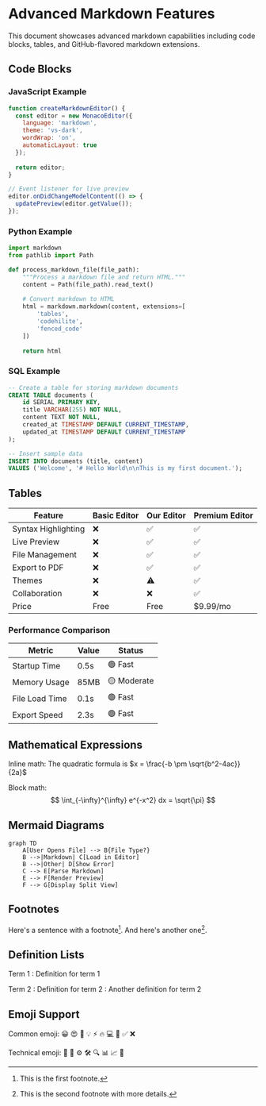 # Advanced Markdown Features

This document showcases advanced markdown capabilities including code blocks, tables, and GitHub-flavored markdown extensions.

## Code Blocks

### JavaScript Example
```javascript
function createMarkdownEditor() {
  const editor = new MonacoEditor({
    language: 'markdown',
    theme: 'vs-dark',
    wordWrap: 'on',
    automaticLayout: true
  });
  
  return editor;
}

// Event listener for live preview
editor.onDidChangeModelContent(() => {
  updatePreview(editor.getValue());
});
```

### Python Example
```python
import markdown
from pathlib import Path

def process_markdown_file(file_path):
    """Process a markdown file and return HTML."""
    content = Path(file_path).read_text()
    
    # Convert markdown to HTML
    html = markdown.markdown(content, extensions=[
        'tables',
        'codehilite',
        'fenced_code'
    ])
    
    return html
```

### SQL Example
```sql
-- Create a table for storing markdown documents
CREATE TABLE documents (
    id SERIAL PRIMARY KEY,
    title VARCHAR(255) NOT NULL,
    content TEXT NOT NULL,
    created_at TIMESTAMP DEFAULT CURRENT_TIMESTAMP,
    updated_at TIMESTAMP DEFAULT CURRENT_TIMESTAMP
);

-- Insert sample data
INSERT INTO documents (title, content) 
VALUES ('Welcome', '# Hello World\n\nThis is my first document.');
```

## Tables

| Feature | Basic Editor | Our Editor | Premium Editor |
|---------|-------------|------------|----------------|
| Syntax Highlighting | ❌ | ✅ | ✅ |
| Live Preview | ❌ | ✅ | ✅ |
| File Management | ❌ | ✅ | ✅ |
| Export to PDF | ❌ | ✅ | ✅ |
| Themes | ❌ | ⚠️ | ✅ |
| Collaboration | ❌ | ❌ | ✅ |
| Price | Free | Free | $9.99/mo |

### Performance Comparison

| Metric | Value | Status |
|--------|-------|--------|
| Startup Time | 0.5s | 🟢 Fast |
| Memory Usage | 85MB | 🟡 Moderate |
| File Load Time | 0.1s | 🟢 Fast |
| Export Speed | 2.3s | 🟢 Fast |

## Mathematical Expressions

Inline math: The quadratic formula is $x = \frac{-b \pm \sqrt{b^2-4ac}}{2a}$

Block math:
$$
\int_{-\infty}^{\infty} e^{-x^2} dx = \sqrt{\pi}
$$

## Mermaid Diagrams

```mermaid
graph TD
    A[User Opens File] --> B{File Type?}
    B -->|Markdown| C[Load in Editor]
    B -->|Other| D[Show Error]
    C --> E[Parse Markdown]
    E --> F[Render Preview]
    F --> G[Display Split View]
```

## Footnotes

Here's a sentence with a footnote[^1]. And here's another one[^2].

## Definition Lists

Term 1
:   Definition for term 1

Term 2
:   Definition for term 2
:   Another definition for term 2

## Emoji Support

Common emoji: 😀 😍 🚀 💡 ⚡ 🔥 💻 📝 ✅ ❌

Technical emoji: 🐛 🔧 ⚙️ 🛠️ 🔍 📊 📈 💾

[^1]: This is the first footnote.
[^2]: This is the second footnote with more details.